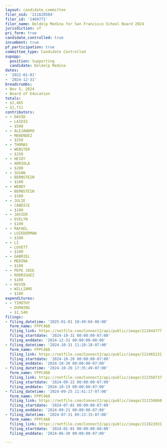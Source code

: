 ```yaml
---
layout: candidate_committee
filer_nid: '211628584'
filer_id: '1469771'
filer_name: Deldelp Medina for San Francisco School Board 2024
jurisdiction: sf
pri_form: true
candidate_controlled: true
incumbent: true
pf_participation: true
committee_type: Candidate Controlled
supopp:
  position: Supporting
  candidate: Deldelp Medina
dates:
- '2022-01-01'
- '2024-12-31'
breadcrumbs:
- Nov 5, 2024
- Board of Education
totals:
- $2,465
- $1,711
contributors:
- - DAVID
  - LAIDIG
  - $500
- - ALEJANDRO
  - MENENDEZ
  - $250
- - THOMAS
  - WEBSTER
  - $250
- - HEIDY
  - ARRIOLA
  - $200
- - SUSAN
  - BERNSTEIN
  - $100
- - WENDY
  - BERNSTEIN
  - $100
- - JULIE
  - CANDICE
  - $100
- - JAVIER
  - EVELYN
  - $100
- - RAFAEL
  - LOIEDERMAN
  - $100
- - LI
  - LOVETT
  - $100
- - GABRIEL
  - MEDINA
  - $100
- - PEPE JOSE
  - RODRIGUEZ
  - $100
- - KEVIN
  - WILLIAMS
  - $100
expenditures:
- - TIMOTHY
  - DURNING
  - $1,540
filings:
- filing_datetime: '2025-01-01 10:49:04-08:00'
  form_name: FPPC460
  filing_link: https://netfile.com/Connect2/api/public/image/212644777
  filing_startdate: '2024-10-31 00:00:00-07:00'
  filing_enddate: '2024-12-31 00:00:00-08:00'
- filing_datetime: '2024-10-31 11:28:18-07:00'
  form_name: FPPC460
  filing_link: https://netfile.com/Connect2/api/public/image/212465231
  filing_startdate: '2024-10-20 00:00:00-07:00'
  filing_enddate: '2024-10-30 00:00:00-07:00'
- filing_datetime: '2024-10-20 17:35:49-07:00'
  form_name: FPPC460
  filing_link: https://netfile.com/Connect2/api/public/image/212350737
  filing_startdate: '2024-09-22 00:00:00-07:00'
  filing_enddate: '2024-10-19 00:00:00-07:00'
- filing_datetime: '2024-09-25 11:41:17-07:00'
  form_name: FPPC460
  filing_link: https://netfile.com/Connect2/api/public/image/212156860
  filing_startdate: '2024-07-01 00:00:00-07:00'
  filing_enddate: '2024-09-21 00:00:00-07:00'
- filing_datetime: '2024-07-31 09:13:15-07:00'
  form_name: FPPC460
  filing_link: https://netfile.com/Connect2/api/public/image/211822931
  filing_startdate: '2024-01-01 00:00:00-08:00'
  filing_enddate: '2024-06-30 00:00:00-07:00'

---
```


